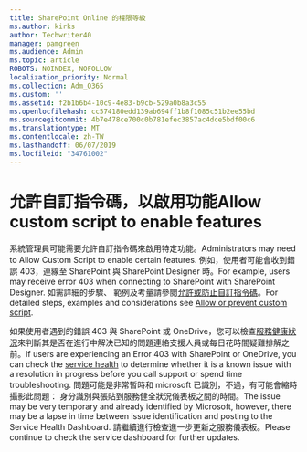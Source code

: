 ```yaml
---
title: SharePoint Online 的權限等級
ms.author: kirks
author: Techwriter40
manager: pamgreen
ms.audience: Admin
ms.topic: article
ROBOTS: NOINDEX, NOFOLLOW
localization_priority: Normal
ms.collection: Adm_O365
ms.custom: ''
ms.assetid: f2b1b6b4-10c9-4e83-b9cb-529a0b8a3c55
ms.openlocfilehash: cc574180edd139ab694ff1b8f1085c51b2ee55bd
ms.sourcegitcommit: 4b7e478ce700c0b781efec3857ac4dce5bdf00c6
ms.translationtype: MT
ms.contentlocale: zh-TW
ms.lasthandoff: 06/07/2019
ms.locfileid: "34761002"
---
```

# <a name="allow-custom-script-to-enable-features"></a><span data-ttu-id="1cd35-102">允許自訂指令碼，以啟用功能</span><span class="sxs-lookup"><span data-stu-id="1cd35-102">Allow custom script to enable features</span></span>

<span data-ttu-id="1cd35-103">系統管理員可能需要允許自訂指令碼來啟用特定功能。</span><span class="sxs-lookup"><span data-stu-id="1cd35-103">Administrators may need to Allow Custom Script to enable certain features.</span></span> <span data-ttu-id="1cd35-104">例如，使用者可能會收到錯誤 403，連線至 SharePoint 與 SharePoint Designer 時。</span><span class="sxs-lookup"><span data-stu-id="1cd35-104">For example, users may receive error 403 when connecting to SharePoint with SharePoint Designer.</span></span> <span data-ttu-id="1cd35-105">如需詳細的步驟、 範例及考量請參閱[允許或防止自訂指令碼](https://docs.microsoft.com/sharepoint/allow-or-prevent-custom-script)。</span><span class="sxs-lookup"><span data-stu-id="1cd35-105">For detailed steps, examples and considerations see [Allow or prevent custom script](https://docs.microsoft.com/sharepoint/allow-or-prevent-custom-script).</span></span>

<span data-ttu-id="1cd35-106">如果使用者遇到的錯誤 403 與 SharePoint 或 OneDrive，您可以檢查[服務健康狀況](https://admin.microsoft.com/AdminPortal/Home#/servicehealth)來判斷其是否在進行中解決已知的問題連絡支援人員或每日花時間疑難排解之前。</span><span class="sxs-lookup"><span data-stu-id="1cd35-106">If users are experiencing an Error 403 with SharePoint or OneDrive, you can check the [service health](https://admin.microsoft.com/AdminPortal/Home#/servicehealth)  to determine whether it is a known issue with a resolution in progress before you call support or spend time troubleshooting.</span></span> <span data-ttu-id="1cd35-107">問題可能是非常暫時和 microsoft 已識別，不過，有可能會縮時攝影此問題： 身分識別與張貼到服務健全狀況儀表板之間的時間。</span><span class="sxs-lookup"><span data-stu-id="1cd35-107">The issue may be very temporary and already identified by Microsoft, however, there may be a lapse in time between issue identification and posting to the Service Health Dashboard.</span></span> <span data-ttu-id="1cd35-108">請繼續進行檢查進一步更新之服務儀表板。</span><span class="sxs-lookup"><span data-stu-id="1cd35-108">Please continue to check the service dashboard for further updates.</span></span>


